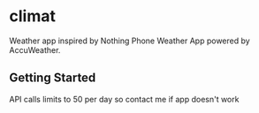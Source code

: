 # climat

Weather app inspired by Nothing Phone Weather App powered by AccuWeather.


## Getting Started

API calls limits to 50 per day so contact me if app doesn't work
